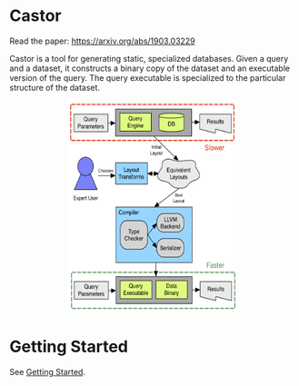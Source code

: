 # Castor

Read the paper: https://arxiv.org/abs/1903.03229

Castor is a tool for generating static, specialized databases. Given a query and a dataset, it constructs a binary copy of the dataset and an executable version of the query. The query executable is specialized to the particular structure of the dataset.

<p align="center">
<img src="overview.png?raw=true" width="300" height="375">
</p>

# Getting Started

See [Getting Started](https://github.com/jfeser/castor/wiki/Getting-Started).
